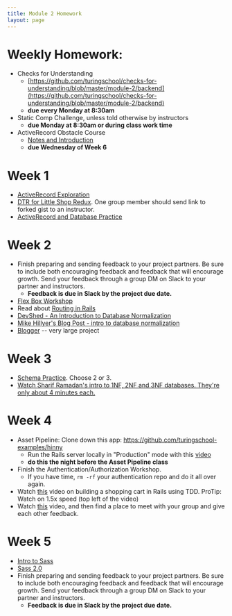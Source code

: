 ```yaml
---
title: Module 2 Homework
layout: page
---
```


# Weekly Homework:

- Checks for Understanding
  - [https://github.com/turingschool/checks-for-understanding/blob/master/module-2/backend](https://github.com/turingschool/checks-for-understanding/blob/master/module-2/backend)
  - **due every Monday at 8:30am**
- Static Comp Challenge, unless told otherwise by instructors
  - **due Monday at 8:30am or during class work time**
- ActiveRecord Obstacle Course
  - [Notes and Introduction](../misc/active_record_obstacle_course)
  - **due Wednesday of Week 6**


# Week 1

- [ActiveRecord Exploration](../homework/activerecord_exploration)
- [DTR for Little Shop Redux](https://github.com/turingschool-projects/little-shop-redux). One group member should send link to forked gist to an instructor.
- [ActiveRecord and Database Practice](../homework/activerecord_and_database_practice)


# Week 2

- Finish preparing and sending feedback to your project partners. Be sure to include both encouraging feedback and feedback that will encourage growth. Send your feedback through a group DM on Slack to your partner and instructors.
  - **Feedback is due in Slack by the project due date.**
- [Flex Box Workshop](http://backend.turing.io/module2/lessons/flexbox_workshop)
- Read about [Routing in Rails](https://www.theodinproject.com/courses/ruby-on-rails/lessons/routing)
- [DevShed - An Introduction to Database Normalization](http://www.devshed.com/c/a/mysql/an-introduction-to-database-normalization/)
- [Mike Hillyer's Blog Post - intro to database normalization](http://mikehillyer.com/articles/an-introduction-to-database-normalization/)
- [Blogger](http://backend.turing.io/module2/misc/blogger) -- very large project


# Week 3

- [Schema Practice](http://backend.turing.io/module2/misc/schema_practice). Choose 2 or 3.
- [Watch Sharif Ramadan's intro to 1NF, 2NF and 3NF databases. They're only about 4 minutes each.](https://www.youtube.com/watch?v=K7vzLrGCV50&list=PLQ9AAKW8HuJ5m0rmHKL88ZyjOIKejvrj0)


# Week 4

- Asset Pipeline: Clone down this app: https://github.com/turingschool-examples/hinny
  - Run the Rails server locally in "Production" mode with this [video](https://vimeo.com/255927334)
  - **do this the night before the Asset Pipeline class**
- Finish the Authentication/Authorization Workshop.
  - If you have time, `rm -rf` your authentication repo and do it all over again.
- Watch [this](https://vimeo.com/135210007) video on building a shopping cart in Rails using TDD. ProTip: Watch on 1.5x speed (top left of the video)
- Watch [this](https://brightonruby.com/2017/this-code-sucks-a-story-about-non-violent-communication-nadia-odunayo/) video, and then find a place to meet with your group and give each other feedback.

# Week 5

- [Intro to Sass](../lessons/intro_to_sass)
- [Sass 2.0](../lessons/sass_2.0)
- Finish preparing and sending feedback to your project partners. Be sure to include both encouraging feedback and feedback that will encourage growth. Send your feedback through a group DM on Slack to your partner and instructors.
  - **Feedback is due in Slack by the project due date.**
